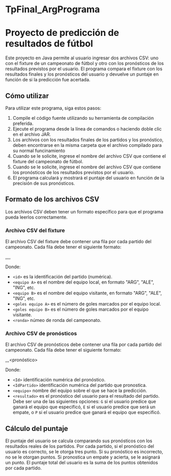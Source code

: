 # TpFinal_ArgPrograma
# Proyecto de predicción de resultados de fútbol

Este proyecto en Java permite al usuario ingresar dos archivos CSV: uno con el fixture de un campeonato de fútbol y otro con los pronósticos de los resultados previstos por el usuario. El programa compara el fixture con los resultados finales y los pronósticos del usuario y devuelve un puntaje en función de si la predicción fue acertada.

## Cómo utilizar

Para utilizar este programa, siga estos pasos:

1. Compile el código fuente utilizando su herramienta de compilación preferida.
2. Ejecute el programa desde la línea de comandos o haciendo doble clic en el archivo JAR.
3. Los archivos con los resultados finales de los partidos y los pronóstico, deben encontrarse en la misma carpeta que el archivo compilado para su normal funcinamiento
4. Cuando se le solicite, ingrese el nombre del archivo CSV que contiene el fixture del campeonato de fútbol.
5. Cuando se le solicite, ingrese el nombre del archivo CSV que contiene los pronósticos de los resultados previstos por el usuario.
6. El programa calculará y mostrará el puntaje del usuario en función de la precisión de sus pronósticos.

## Formato de los archivos CSV

Los archivos CSV deben tener un formato específico para que el programa pueda leerlos correctamente.

### Archivo CSV del fixture

El archivo CSV del fixture debe contener una fila por cada partido del campeonato. Cada fila debe tener el siguiente formato:

<id>,<equipo A>,<equipo B>,<goles equipo A>,<goles equipo B> <Ronda>


Donde:

- `<id>` es la identificación del partido (numérica).
- `<equipo A>` es el nombre del equipo local, en formato "ARG", "ALE", "ING", etc.
- `<equipo B>` es el nombre del equipo visitante, en formato "ARG", "ALE", "ING", etc.
- `<goles equipo A>` es el número de goles marcados por el equipo local.
- `<goles equipo B>` es el número de goles marcados por el equipo visitante.
- `<ronda>` númeo de ronda del campeonato.

### Archivo CSV de pronósticos

El archivo CSV de pronósticos debe contener una fila por cada partido del campeonato. Cada fila debe tener el siguiente formato:

<Id>,<IdPartido>,<equipo>,<pronóstico>


Donde:

- `<Id>` identificación numérica del pronóstico.
- `<IdPartido>` identificación numérica del partido que pronostica.
- `<equipo>` nombre del equipo sobre el que se hace la predicción.
- `<resultado>` es el pronóstico del usuario para el resultado del partido. Debe ser una de las siguientes opciones: `G` si el usuario predice que ganará el equipo que especificó, `E` si el usuario predice que será un empate, o `P` si el usuario predice que ganará el equipo que especificó.

## Cálculo del puntaje

El puntaje del usuario se calcula comparando sus pronósticos con los resultados reales de los partidos. Por cada partido, si el pronóstico del usuario es correcto, se le otorga tres punto. Si su pronóstico es incorrecto, no se le otorgan puntos. Si pronostica un empate y acierta, se le asignará un punto. El puntaje total del usuario es la suma de los puntos obtenidos por cada partido.

